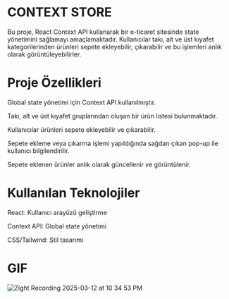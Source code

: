 # CONTEXT STORE

Bu proje, React Context API kullanarak bir e-ticaret sitesinde state yönetimini sağlamayı amaçlamaktadır. Kullanıcılar takı, alt ve üst kıyafet kategorilerinden ürünleri sepete ekleyebilir, çıkarabilir ve bu işlemleri anlık olarak görüntüleyebilirler.

# Proje Özellikleri

Global state yönetimi için Context API kullanılmıştır.

Takı, alt ve üst kıyafet gruplarından oluşan bir ürün listesi bulunmaktadır.

Kullanıcılar ürünleri sepete ekleyebilir ve çıkarabilir.

Sepete ekleme veya çıkarma işlemi yapıldığında sağdan çıkan pop-up ile kullanıcı bilgilendirilir.

Sepete eklenen ürünler anlık olarak güncellenir ve görüntülenir.

# Kullanılan Teknolojiler

React: Kullanıcı arayüzü geliştirme

Context API: Global state yönetimi

CSS/Tailwind: Stil tasarımı

# GIF 

![Zight Recording 2025-03-12 at 10 34 53 PM](https://github.com/user-attachments/assets/49a2ed62-402a-4baf-99c6-980cc59a390f)
